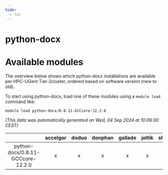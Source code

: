 ```yaml
---
hide:
  - toc
---
```


python-docx
===========

# Available modules


The overview below shows which python-docx installations are available per HPC-UGent Tier-2cluster, ordered based on software version (new to old).

To start using python-docx, load one of these modules using a `module load` command like:

```shell
module load python-docx/0.8.11-GCCcore-12.2.0
```

*(This data was automatically generated on Wed, 04 Sep 2024 at 10:06:00 CEST)*  

| |accelgor|doduo|donphan|gallade|joltik|shinx|skitty|
| :---: | :---: | :---: | :---: | :---: | :---: | :---: | :---: |
|python-docx/0.8.11-GCCcore-12.2.0|x|x|x|x|x|x|x|
